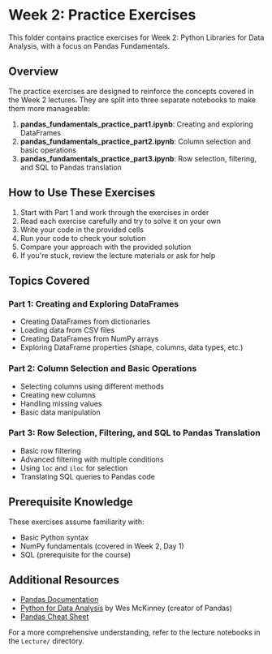 # Week 2: Practice Exercises

This folder contains practice exercises for Week 2: Python Libraries for Data Analysis, with a focus on Pandas Fundamentals.

## Overview

The practice exercises are designed to reinforce the concepts covered in the Week 2 lectures. They are split into three separate notebooks to make them more manageable:

1. **pandas_fundamentals_practice_part1.ipynb**: Creating and exploring DataFrames
2. **pandas_fundamentals_practice_part2.ipynb**: Column selection and basic operations
3. **pandas_fundamentals_practice_part3.ipynb**: Row selection, filtering, and SQL to Pandas translation

## How to Use These Exercises

1. Start with Part 1 and work through the exercises in order
2. Read each exercise carefully and try to solve it on your own
3. Write your code in the provided cells
4. Run your code to check your solution
5. Compare your approach with the provided solution
6. If you're stuck, review the lecture materials or ask for help

## Topics Covered

### Part 1: Creating and Exploring DataFrames
- Creating DataFrames from dictionaries
- Loading data from CSV files
- Creating DataFrames from NumPy arrays
- Exploring DataFrame properties (shape, columns, data types, etc.)

### Part 2: Column Selection and Basic Operations
- Selecting columns using different methods
- Creating new columns
- Handling missing values
- Basic data manipulation

### Part 3: Row Selection, Filtering, and SQL to Pandas Translation
- Basic row filtering
- Advanced filtering with multiple conditions
- Using `loc` and `iloc` for selection
- Translating SQL queries to Pandas code

## Prerequisite Knowledge

These exercises assume familiarity with:
- Basic Python syntax
- NumPy fundamentals (covered in Week 2, Day 1)
- SQL (prerequisite for the course)

## Additional Resources

- [Pandas Documentation](https://pandas.pydata.org/docs/)
- [Python for Data Analysis](https://wesmckinney.com/book/) by Wes McKinney (creator of Pandas)
- [Pandas Cheat Sheet](https://pandas.pydata.org/Pandas_Cheat_Sheet.pdf)

For a more comprehensive understanding, refer to the lecture notebooks in the `Lecture/` directory.

